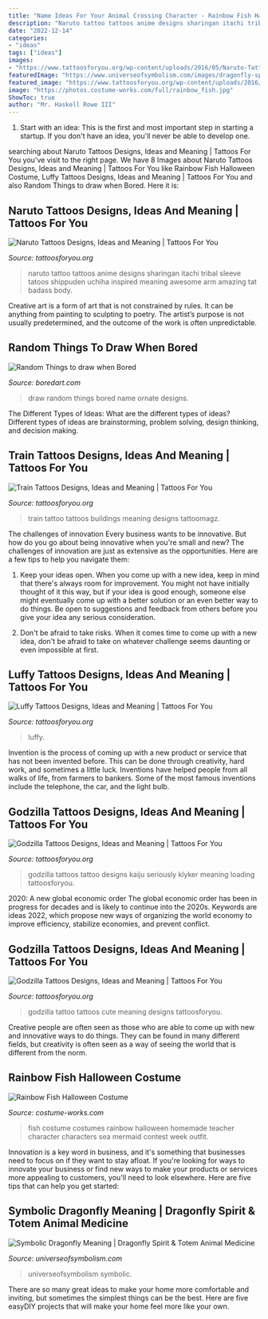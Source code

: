 ```yaml
---
title: "Name Ideas For Your Animal Crossing Character - Rainbow Fish Halloween Costume"
description: "Naruto tattoo tattoos anime designs sharingan itachi tribal sleeve tatoos shippuden uchiha inspired meaning awesome arm amazing tat badass body"
date: "2022-12-14"
categories:
- "ideas"
tags: ["ideas"]
images:
- "https://www.tattoosforyou.org/wp-content/uploads/2016/05/Naruto-Tattoos.jpg"
featuredImage: "https://www.universeofsymbolism.com/images/dragonfly-spirit-totem-power-animal-symbolism-meaning.jpg"
featured_image: "https://www.tattoosforyou.org/wp-content/uploads/2016/12/Luffy-Tattoo-Hand-768x682.jpg"
image: "https://photos.costume-works.com/full/rainbow_fish.jpg"
ShowToc: true
author: "Mr. Haskell Rowe III"
---
```



1. Start with an idea: This is the first and most important step in starting a startup. If you don't have an idea, you'll never be able to develop one. 

	

		
searching about Naruto Tattoos Designs, Ideas and Meaning | Tattoos For You you've visit to the right page. We have 8 Images about Naruto Tattoos Designs, Ideas and Meaning | Tattoos For You like Rainbow Fish Halloween Costume, Luffy Tattoos Designs, Ideas and Meaning | Tattoos For You and also Random Things to draw when Bored. Here it is:
		
    
## Naruto Tattoos Designs, Ideas And Meaning | Tattoos For You

<img loading=lazy src="https://www.tattoosforyou.org/wp-content/uploads/2016/05/Naruto-Tattoos.jpg" onerror="this.onerror=null;this.src='https://tse2.mm.bing.net/th?id=OIP.VlE8ajpAzLH6i-kzR_T0JgHaJ4&amp;pid=15.1';" alt="Naruto Tattoos Designs, Ideas and Meaning | Tattoos For You">

_Source: tattoosforyou.org_

>naruto tattoo tattoos anime designs sharingan itachi tribal sleeve tatoos shippuden uchiha inspired meaning awesome arm amazing tat badass body. 

	

Creative art is a form of art that is not constrained by rules. It can be anything from painting to sculpting to poetry. The artist’s purpose is not usually predetermined, and the outcome of the work is often unpredictable.

    
## Random Things To Draw When Bored

<img loading=lazy src="http://www.boredart.com/wp-content/uploads/2017/02/Random-Things-to-draw-when-Bored0331.jpg" onerror="this.onerror=null;this.src='https://tse3.mm.bing.net/th?id=OIP.IMKokHWzksiqWhdcMRQ69QHaJ4&amp;pid=15.1';" alt="Random Things to draw when Bored">

_Source: boredart.com_

>draw random things bored name ornate designs. 

	

The Different Types of Ideas: What are the different types of ideas?
Different types of ideas are brainstorming, problem solving, design thinking, and decision making.

    
## Train Tattoos Designs, Ideas And Meaning | Tattoos For You

<img loading=lazy src="https://www.tattoosforyou.org/wp-content/uploads/2016/02/Train-Tattoos-Pictures.jpg" onerror="this.onerror=null;this.src='https://tse3.mm.bing.net/th?id=OIP.eW1LFGt5beFhZXrg17jQHwHaLz&amp;pid=15.1';" alt="Train Tattoos Designs, Ideas and Meaning | Tattoos For You">

_Source: tattoosforyou.org_

>train tattoo tattoos buildings meaning designs tattoomagz. 

	

The challenges of innovation
Every business wants to be innovative. But how do you go about being innovative when you're small and new? The challenges of innovation are just as extensive as the opportunities. Here are a few tips to help you navigate them:
1. Keep your ideas open. When you come up with a new idea, keep in mind that there's always room for improvement. You might not have initially thought of it this way, but if your idea is good enough, someone else might eventually come up with a better solution or an even better way to do things. Be open to suggestions and feedback from others before you give your idea any serious consideration.

2. Don't be afraid to take risks. When it comes time to come up with a new idea, don't be afraid to take on whatever challenge seems daunting or even impossible at first.

    
## Luffy Tattoos Designs, Ideas And Meaning | Tattoos For You

<img loading=lazy src="https://www.tattoosforyou.org/wp-content/uploads/2016/12/Luffy-Tattoo-Hand-768x682.jpg" onerror="this.onerror=null;this.src='https://tse3.mm.bing.net/th?id=OIP.Xm3tRjGECEdxBWngUVPSpwHaGk&amp;pid=15.1';" alt="Luffy Tattoos Designs, Ideas and Meaning | Tattoos For You">

_Source: tattoosforyou.org_

>luffy. 

	

Invention is the process of coming up with a new product or service that has not been invented before. This can be done through creativity, hard work, and sometimes a little luck. Inventions have helped people from all walks of life, from farmers to bankers. Some of the most famous inventions include the telephone, the car, and the light bulb.

    
## Godzilla Tattoos Designs, Ideas And Meaning | Tattoos For You

<img loading=lazy src="https://www.tattoosforyou.org/wp-content/uploads/2016/02/Godzilla-Back-Tattoo.jpg" onerror="this.onerror=null;this.src='https://tse1.mm.bing.net/th?id=OIP.XiH8H06lJFQgxXLKKWjUvAHaKV&amp;pid=15.1';" alt="Godzilla Tattoos Designs, Ideas and Meaning | Tattoos For You">

_Source: tattoosforyou.org_

>godzilla tattoos tattoo designs kaiju seriously klyker meaning loading tattoosforyou. 

	

2020: A new global economic order
The global economic order has been in progress for decades and is likely to continue into the 2020s. Keywords are ideas 2022, which propose new ways of organizing the world economy to improve efficiency, stabilize economies, and prevent conflict.

    
## Godzilla Tattoos Designs, Ideas And Meaning | Tattoos For You

<img loading=lazy src="https://www.tattoosforyou.org/wp-content/uploads/2016/02/Godzilla-Tattoo-Ideas.jpg" onerror="this.onerror=null;this.src='https://tse1.mm.bing.net/th?id=OIP.SfE3e4UmUuoI0Jiu96gvFQHaKX&amp;pid=15.1';" alt="Godzilla Tattoos Designs, Ideas and Meaning | Tattoos For You">

_Source: tattoosforyou.org_

>godzilla tattoo tattoos cute meaning designs tattoosforyou. 

	

Creative people are often seen as those who are able to come up with new and innovative ways to do things. They can be found in many different fields, but creativity is often seen as a way of seeing the world that is different from the norm.

    
## Rainbow Fish Halloween Costume

<img loading=lazy src="https://photos.costume-works.com/full/rainbow_fish.jpg" onerror="this.onerror=null;this.src='https://tse2.mm.bing.net/th?id=OIP.0aMKFWVxMkcK9EgUQH-fGQHaJs&amp;pid=15.1';" alt="Rainbow Fish Halloween Costume">

_Source: costume-works.com_

>fish costume costumes rainbow halloween homemade teacher character characters sea mermaid contest week outfit. 

	

Innovation is a key word in business, and it's something that businesses need to focus on if they want to stay afloat. If you're looking for ways to innovate your business or find new ways to make your products or services more appealing to customers, you'll need to look elsewhere. Here are five tips that can help you get started: 

    
## Symbolic Dragonfly Meaning | Dragonfly Spirit &amp; Totem Animal Medicine

<img loading=lazy src="https://www.universeofsymbolism.com/images/dragonfly-spirit-totem-power-animal-symbolism-meaning.jpg" onerror="this.onerror=null;this.src='https://tse1.mm.bing.net/th?id=OIP.j-QJLEuiFZAcOKLdIjh7WQHaFQ&amp;pid=15.1';" alt="Symbolic Dragonfly Meaning | Dragonfly Spirit &amp; Totem Animal Medicine">

_Source: universeofsymbolism.com_

>universeofsymbolism symbolic. 

	

There are so many great ideas to make your home more comfortable and inviting, but sometimes the simplest things can be the best. Here are five easyDIY projects that will make your home feel more like your own.

